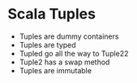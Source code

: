 # Scala Tuples

- Tuples are dummy containers
- Tuples are typed
- Tupled go all the way to Tuple22
- Tuple2 has a swap method
- Tuples are immutable
